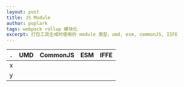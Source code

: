 ```yaml
---
layout: post
title: JS Module
author: poplark
tags: webpack rollup 模块化
excerpt: 打包工具生成时使用的 module 类型，umd, esm, commonJS, IIFE
---
```


. | UMD | CommonJS | ESM | IFFE
:-: | :-: | :-: | :-: | :-:
x | | | |
y | | | |

